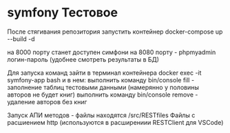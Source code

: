 # symfony Тестовое
После стягивания репозитория
запустить контейнер docker-compose up --build -d

на 8000 порту станет доступен симфони
на 8080 порту - phpmyadmin логин-пароль (удобнее смотреть результаты в БД)

Для запуска команд зайти в терминал контейнера docker exec -it symfony-app bash
и в нем:
выполнить команду bin/console fill - заполнение таблиц тестовыми данными (намерянно у половины авторов не будет книг)
выполнить команду bin/console remove - удаление авторов без книг

Запуск АПИ методов - файлы находятся /src/RESTfiles
Файлы с расшиением http (используются в расширениии RESTClient для VSCode)

